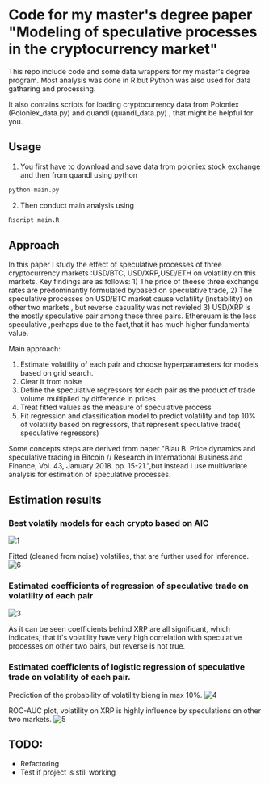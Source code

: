 # Code for my master's degree paper "Modeling of speculative processes in the cryptocurrency market"
This repo include code and some data wrappers for my master's degree program. Most analysis was done in R but Python was also used for data gatharing and processing.

It also contains scripts for loading cryptocurrency data from Poloniex (Poloniex_data.py)  and quandl (quandl_data.py) , that might be helpful for you.
## Usage
1. You first have to download and save data from poloniex stock exchange and then from quandl using python
```python
python main.py
```
2. Then conduct main analysis using 
```r
Rscript main.R
```
## Approach

In this paper I study the effect of speculative processes of three cryptocurrency markets :USD/BTC, USD/XRP,USD/ETH on volatility on this markets. Key findings are as follows: 1) The price of theese three exchange rates are predominantly formulated bybased on speculative trade, 2) The speculative processes on USD/BTC market cause volatility (instability) on other two markets , but reverse casuality was not revieled 3) USD/XRP is the mostly speculative pair among these three pairs. Ethereuam is the less speculative  ,perhaps due to the fact,that it has much higher fundamental value.

Main approach: 
1) Estimate volatility of each pair and choose hyperparameters for models based on grid search.
2) Clear it from noise 
3) Define the speculative regressors for each pair as the product of trade volume multiplied by difference in prices
3) Treat fitted values as the measure of speculative process
4) Fit regression and classification model to predict volatility and top 10% of volatility based on regressors, that represent speculative trade( speculative regressors)

Some concepts steps are derived from paper "Blau B. Price dynamics and speculative trading in Bitcoin // Research in International Business and Finance, Vol. 43, January 2018. pp. 15-21.",but instead I use multivariate analysis for estimation of speculative processes. 

## Estimation results
### Best volatily models for each crypto based on AIC 
![1](https://user-images.githubusercontent.com/21066491/45515164-0cb33b80-b7b0-11e8-8497-297cce29f0ca.png)

Fitted (cleaned from  noise)  volatilies, that are further used for inference.
![6](https://user-images.githubusercontent.com/21066491/45515882-20f83800-b7b2-11e8-9ebe-f8d7b7101bbe.png)

### Estimated coefficients of regression of speculative trade on volatility of each pair
![3](https://user-images.githubusercontent.com/21066491/45515180-16d53a00-b7b0-11e8-931d-2c1420d0b40e.png)

As it can be seen coefficients behind XRP are all significant, which indicates, that it's volatility have very high correlation with speculative processes on other two pairs, but reverse is not true.

### Estimated coefficients of logistic regression of speculative trade on volatility  of each pair.
Prediction of the probability of volatility bieng in max 10%.
![4](https://user-images.githubusercontent.com/21066491/45515184-19d02a80-b7b0-11e8-9513-a04ef85d96b6.png)

ROC-AUC plot, volatility on XRP is highly influence by speculations on other two markets.
![5](https://user-images.githubusercontent.com/21066491/45515195-1f2d7500-b7b0-11e8-9096-65830b8c1fed.png)


## TODO:
- Refactoring
- Test if project is still working